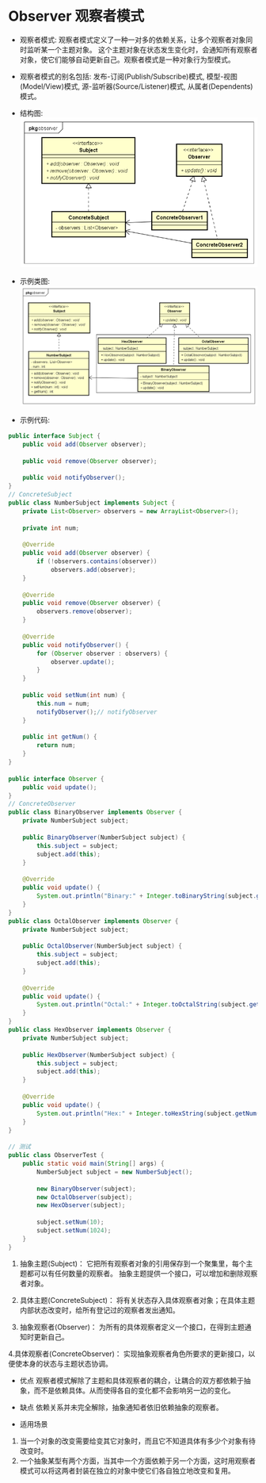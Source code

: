 # Observer 观察者模式

- 观察者模式:
观察者模式定义了一种一对多的依赖关系，让多个观察者对象同时监听某一个主题对象。
这个主题对象在状态发生变化时，会通知所有观察者对象，使它们能够自动更新自己。观察者模式是一种对象行为型模式。

- 观察者模式的别名包括:
发布-订阅(Publish/Subscribe)模式, 模型-视图(Model/View)模式,
源-监听器(Source/Listener)模式, 从属者(Dependents)模式。

- 结构图:
![Observer_structure](images/16.Observer_structure.png)

- 示例类图:
![Observer_uml](images/16.Observer_uml.png)

- 示例代码:
```java
public interface Subject {
	public void add(Observer observer);

	public void remove(Observer observer);

	public void notifyObserver();
}
// ConcreteSubject
public class NumberSubject implements Subject {
	private List<Observer> observers = new ArrayList<Observer>();

	private int num;

	@Override
	public void add(Observer observer) {
		if (!observers.contains(observer))
			observers.add(observer);
	}

	@Override
	public void remove(Observer observer) {
		observers.remove(observer);
	}

	@Override
	public void notifyObserver() {
		for (Observer observer : observers) {
			observer.update();
		}
	}

	public void setNum(int num) {
		this.num = num;
		notifyObserver();// notifyObserver
	}

	public int getNum() {
		return num;
	}
}

public interface Observer {
	public void update();
}
// ConcreteObserver
public class BinaryObserver implements Observer {
	private NumberSubject subject;

	public BinaryObserver(NumberSubject subject) {
		this.subject = subject;
		subject.add(this);
	}

	@Override
	public void update() {
		System.out.println("Binary:" + Integer.toBinaryString(subject.getNum()));
	}
}
public class OctalObserver implements Observer {
	private NumberSubject subject;

	public OctalObserver(NumberSubject subject) {
		this.subject = subject;
		subject.add(this);
	}

	@Override
	public void update() {
		System.out.println("Octal:" + Integer.toOctalString(subject.getNum()));
	}
}
public class HexObserver implements Observer {
	private NumberSubject subject;

	public HexObserver(NumberSubject subject) {
		this.subject = subject;
		subject.add(this);
	}

	@Override
	public void update() {
		System.out.println("Hex:" + Integer.toHexString(subject.getNum()).toUpperCase());
	}
}

// 测试
public class ObserverTest {
	public static void main(String[] args) {
		NumberSubject subject = new NumberSubject();

		new BinaryObserver(subject);
		new OctalObserver(subject);
		new HexObserver(subject);
		
		subject.setNum(10);
		subject.setNum(1024);
	}
}
```

1. 抽象主题(Subject)：
它把所有观察者对象的引用保存到一个聚集里，每个主题都可以有任何数量的观察者。
抽象主题提供一个接口，可以增加和删除观察者对象。

2. 具体主题(ConcreteSubject)：
将有关状态存入具体观察者对象；在具体主题内部状态改变时，给所有登记过的观察者发出通知。

3. 抽象观察者(Observer)：
为所有的具体观察者定义一个接口，在得到主题通知时更新自己。

4.具体观察者(ConcreteObserver)：
实现抽象观察者角色所要求的更新接口，以便使本身的状态与主题状态协调。

- 优点
观察者模式解除了主题和具体观察者的耦合，让耦合的双方都依赖于抽象，而不是依赖具体。从而使得各自的变化都不会影响另一边的变化。

- 缺点
依赖关系并未完全解除，抽象通知者依旧依赖抽象的观察者。

- 适用场景
1.  当一个对象的改变需要给变其它对象时，而且它不知道具体有多少个对象有待改变时。
2. 一个抽象某型有两个方面，当其中一个方面依赖于另一个方面，这时用观察者模式可以将这两者封装在独立的对象中使它们各自独立地改变和复用。